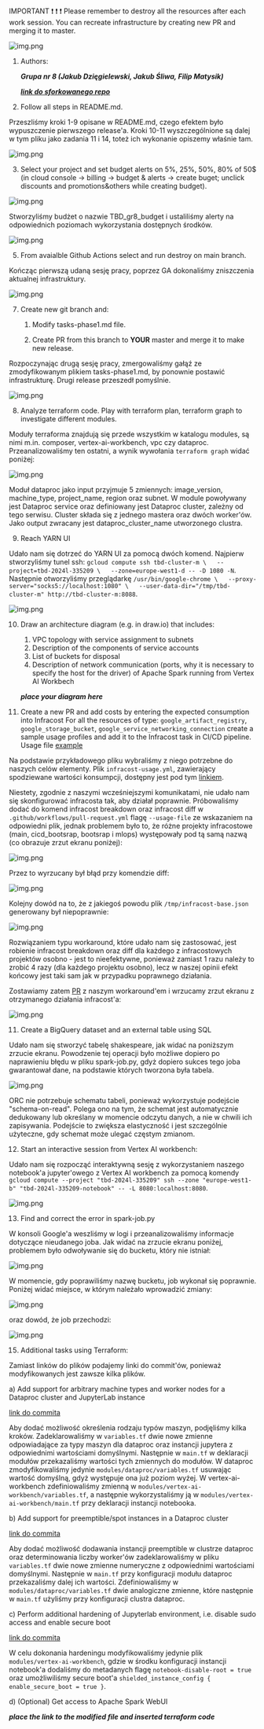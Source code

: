 IMPORTANT ❗ ❗ ❗ Please remember to destroy all the resources after each work session. You can recreate infrastructure by creating new PR and merging it to master.
  
![img.png](doc/figures/destroy.png)

1. Authors:

   ***Grupa nr 8 (Jakub Dzięgielewski, Jakub Śliwa, Filip Matysik)***

   ***[link do sforkowanego repo](https://github.com/JakubDziegielewski/tbd-workshop-1)***
   
2. Follow all steps in README.md.

Przeszliśmy kroki 1-9 opisane w README.md, czego efektem było wypuszczenie pierwszego release'a. Kroki 10-11 wyszczególnione są dalej w tym pliku jako zadania 11 i 14, toteż ich wykonanie opiszemy właśnie tam.

![img.png](doc/figures/first_release.png)

3. Select your project and set budget alerts on 5%, 25%, 50%, 80% of 50$ (in cloud console -> billing -> budget & alerts -> create buget; unclick discounts and promotions&others while creating budget).

![img.png](doc/figures/discounts.png)

Stworzyliśmy budżet o nazwie TBD_gr8_budget i ustaliliśmy alerty na odpowiednich poziomach wykorzystania dostępnych środków.

![img.png](doc/figures/budget.png)

5. From avaialble Github Actions select and run destroy on main branch.

Kończąc pierwszą udaną sesję pracy, poprzez GA dokonaliśmy zniszczenia aktualnej infrastruktury.

![img.png](doc/figures/first_destroy.png)
   
7. Create new git branch and:
    1. Modify tasks-phase1.md file.
    
    2. Create PR from this branch to **YOUR** master and merge it to make new release. 
    
Rozpoczynając drugą sesję pracy, zmergowaliśmy gałąź ze zmodyfikowanym plikiem tasks-phase1.md, by ponownie postawić infrastrukturę. Drugi release przeszedł pomyślnie.

![img.png](doc/figures/second_release.png)

8. Analyze terraform code. Play with terraform plan, terraform graph to investigate different modules.

Moduły terraforma znajdują się przede wszystkim w katalogu modules, są nimi m.in. composer, vertex-ai-workbench,  vpc czy dataproc. Przeanalizowaliśmy ten ostatni, a wynik wywołania `terraform graph` widać poniżej:

![img.png](doc/figures/terraform_graph.png)

Moduł dataproc jako input przyjmuje 5 zmiennych: image_version, machine_type, project_name, region oraz subnet. W module powoływany jest Dataproc service oraz definiowany jest Dataproc cluster, zależny od tego serwisu. Cluster składa się z jednego mastera oraz dwóch worker'ów. Jako output zwracany jest dataproc_cluster_name utworzonego clustra.

9. Reach YARN UI
   
Udało nam się dotrzeć do YARN UI za pomocą dwóch komend.
Najpierw stworzyliśmy tunel ssh: `gcloud compute ssh tbd-cluster-m \   --project=tbd-2024l-335209 \   --zone=europe-west1-d -- -D 1080 -N`. 
Następnie otworzyliśmy przeglądarkę `/usr/bin/google-chrome \   --proxy-server="socks5://localhost:1080" \   --user-data-dir="/tmp/tbd-cluster-m" http://tbd-cluster-m:8088`.

![img.png](doc/figures/yarn_ui.png)

   
10. Draw an architecture diagram (e.g. in draw.io) that includes:
    1. VPC topology with service assignment to subnets
    2. Description of the components of service accounts
    3. List of buckets for disposal
    4. Description of network communication (ports, why it is necessary to specify the host for the driver) of Apache Spark running from Vertex AI Workbech
  
    ***place your diagram here***

11. Create a new PR and add costs by entering the expected consumption into Infracost
For all the resources of type: `google_artifact_registry`, `google_storage_bucket`, `google_service_networking_connection`
create a sample usage profiles and add it to the Infracost task in CI/CD pipeline. Usage file [example](https://github.com/infracost/infracost/blob/master/infracost-usage-example.yml) 

Na podstawie przykładowego pliku wybraliśmy z niego potrzebne do naszych celów elementy. Plik `infracost-usage.yml`, zawierający spodziewane wartości konsumpcji, dostępny jest pod tym [linkiem](https://github.com/JakubDziegielewski/tbd-workshop-1/blob/master/infracost-usage.yml).

Niestety, zgodnie z naszymi wcześniejszymi komunikatami, nie udało nam się skonfigurować infracosta tak, aby działał poprawnie.
Próbowaliśmy dodać do komend infracost breakdown oraz infracost diff w `.github/workflows/pull-request.yml` flagę `--usage-file` ze wskazaniem na odpowiedni plik, jednak problemem było to, że różne projekty infracostowe (main, cicd_bootsrap, bootsrap i mlops) występowały pod tą samą nazwą (co obrazuje zrzut ekranu poniżej):

![img.png](doc/figures/infracost_modules.png)

Przez to wyrzucany był błąd przy komendzie diff:

![img.png](doc/figures/infracost_error.png)

Kolejny dowód na to, że z jakiegoś powodu plik `/tmp/infracost-base.json` generowany był niepoprawnie:

![img.png](doc/figures/infracost_json.png)

Rozwiązaniem typu workaround, które udało nam się zastosować, jest robienie infracost breakdown oraz diff dla każdego z infracostowych projektów osobno - jest to nieefektywne, ponieważ zamiast 1 razu należy to zrobić 4 razy (dla każdego projektu osobno), lecz w naszej opinii efekt końcowy jest taki sam jak w przypadku poprawnego działania.

Zostawiamy zatem [PR](https://github.com/JakubDziegielewski/tbd-workshop-1/pull/14) z naszym workaround'em i wrzucamy zrzut ekranu z otrzymanego działania infracost'a:

![img.png](doc/figures/infracost_workaround.png)


11. Create a BigQuery dataset and an external table using SQL

Udało nam się stworzyć tabelę shakespeare, jak widać na poniższym zrzucie ekranu. Powodzenie tej operacji było możliwe dopiero po naprawieniu błędu w pliku spark-job.py, gdyż dopiero sukces tego joba gwarantował dane, na podstawie których tworzona była tabela.
    
![img.png](doc/figures/big_query.png)

ORC nie potrzebuje schematu tabeli, ponieważ wykorzystuje podejście "schema-on-read". Polega ono na tym, że schemat jest automatycznie dedukowany lub określany w momencie odczytu danych, a nie w chwili ich zapisywania. Podejście to zwiększa elastyczność i jest szczególnie użyteczne, gdy schemat może ulegać częstym zmianom.

  
12. Start an interactive session from Vertex AI workbench:

Udało nam się rozpocząć interaktywną sesję z wykorzystaniem naszego notebook'a jupyter'owego z Vertex AI workbench za pomocą komendy `gcloud compute --project "tbd-2024l-335209" ssh --zone "europe-west1-b" "tbd-2024l-335209-notebook" -- -L 8080:localhost:8080`.

![img.png](doc/figures/vertex_ai_workbench.png)
   
13. Find and correct the error in spark-job.py

W konsoli Google'a weszliśmy w logi i przeanalizowaliśmy informacje dotyczące nieudanego joba. Jak widać na zrzucie ekranu poniżej, problemem było odwoływanie się do bucketu, który nie istniał:

![img.png](doc/figures/error.png)

W momencie, gdy poprawiliśmy nazwę bucketu, job wykonał się poprawnie. Poniżej widać miejsce, w którym należało wprowadzić zmiany:

![img.png](doc/figures/error.png)

oraz dowód, że job przechodzi:

![img.png](doc/figures/success.png)

15. Additional tasks using Terraform:

Zamiast linków do plików podajemy linki do commit'ów, ponieważ modyfikowanych jest zawsze kilka plików.

a) Add support for arbitrary machine types and worker nodes for a Dataproc cluster and JupyterLab instance

[link do commita](https://github.com/JakubDziegielewski/tbd-workshop-1/commit/644c8f1d7230821ff870540bc66492ab412c67d5)

Aby dodać możliwość określenia rodzaju typów maszyn, podjęliśmy kilka kroków. Zadeklarowaliśmy w `variables.tf` dwie nowe zmienne odpowiadające za typy maszyn dla dataproc oraz instancji jupytera z odpowiednimi wartościami domyślnymi. Następnie w `main.tf` w deklaracji modułów przekazaliśmy wartości tych zmiennych do modułów. W dataproc zmodyfikowaliśmy jedynie `modules/dataproc/variables.tf` usuwając wartość domyślną, gdyż występuje ona już poziom wyżej. W vertex-ai-workbench zdefiniowaliśmy zmienną w `modules/vertex-ai-workbench/variables.tf`, a następnie wykorzystaliśmy ją w `modules/vertex-ai-workbench/main.tf` przy deklaracji instancji notebooka.

b) Add support for preemptible/spot instances in a Dataproc cluster

[link do commita](https://github.com/JakubDziegielewski/tbd-workshop-1/commit/e3a63871a367c9f9d01bb51533fa608b7b1aa77c)

Aby dodać możliwość dodawania instancji preemptible w clustrze dataproc oraz determinowania liczby worker'ów zadeklarowaliśmy w pliku `variables.tf` dwie nowe zmienne numeryczne z odpowiednimi wartościami domyślnymi. Następnie w `main.tf` przy konfiguracji modułu dataproc przekazaliśmy dalej ich wartości. Zdefiniowaliśmy w `modules/dataproc/variables.tf` dwie analogiczne zmienne, które następnie w `main.tf` użyliśmy przy konfiguracji clustra dataproc.
    
c) Perform additional hardening of Jupyterlab environment, i.e. disable sudo access and enable secure boot
    
[link do commita](https://github.com/JakubDziegielewski/tbd-workshop-1/commit/8866c0f434c0de55b722bf061d82960c8a45e2c1)

W celu dokonania hardeningu modyfikowaliśmy jedynie plik `modules/vertex-ai-workbench`, gdzie w środku konfiguracji instancji notebook'a dodaliśmy do metadanych flagę `notebook-disable-root = true` oraz umożliwiliśmy secure boot'a `shielded_instance_config { enable_secure_boot = true }`.

d) (Optional) Get access to Apache Spark WebUI

***place the link to the modified file and inserted terraform code***
